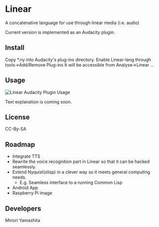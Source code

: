 Linear
======

A concatenative language for use through linear media (i.e. audio)

Current version is implemented as an Audacity plugin.

Install
-------

Copy *.ny into Audacity's plug-ins directory.
Enable Linear-lang through tools->Add/Remove Plug-ins
It will be accessible from Analyse->Linear ...

Usage
-----

![Linear Audacity Plugin Usage](../master/assets/linear-usage.png)

Text explanation is coming soon.

License
-------

CC-By-SA

Roadmap
-------

+ Integrate TTS
+ Rewrite the voice recognition part in Linear so that it can be hacked seamlessly.
+ Extend Nyquist(xlisp) in a clever way so it meets general computing needs.
  + E.g. Seamless interface to a running Common Lisp
+ Android App
+ Raspberry Pi image

Developers
----------

Minori Yamashita